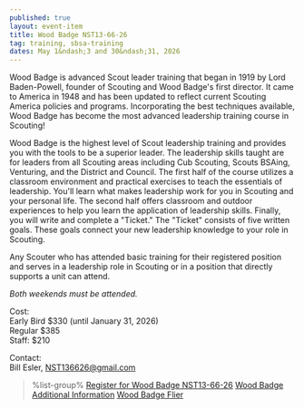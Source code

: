```yaml
---
published: true
layout: event-item
title: Wood Badge NST13-66-26
tag: training, sbsa-training
dates: May 1&ndash;3 and 30&ndash;31, 2026
---
```


Wood Badge is advanced Scout leader training that began in 1919 by Lord Baden-Powell, founder of Scouting and Wood Badge's first director. It came to America in 1948 and has been updated to reflect current Scouting America policies and programs. Incorporating the best techniques available, Wood Badge has become the most advanced leadership training course in Scouting!

Wood Badge is the highest level of Scout leadership training and provides you with the tools to be a superior leader. The leadership skills taught are for leaders from all Scouting areas including Cub Scouting, Scouts BSAing, Venturing, and the District and Council. The first half of the course utilizes a classroom environment and practical exercises to teach the essentials of leadership. You'll learn what makes leadership work for you in Scouting and your personal life. The second half offers classroom and outdoor experiences to help you learn the application of leadership skills. Finally, you will write and complete a "Ticket." The "Ticket" consists of five written goals. These goals connect your new leadership knowledge to your role in Scouting.

Any Scouter who has attended basic training for their registered position and serves in a leadership role in Scouting or in a position that directly supports a unit can attend.

*Both weekends must be attended.*

Cost:<br>
Early Bird $330 (until January 31, 2026)<br>
Regular $385<br>
Staff: $210

Contact:<br>
Bill Esler, [NST136626@gmail.com](mailto:NST136626@gmail.com)

> %list-group%
> <a href="https://scoutingevent.com/066-101904" class="list-group-item">Register for Wood Badge NST13-66-26</a>
> <a href="https://www.ctscouting.org/wood-badge" class="list-group-item">Wood Badge Additional Information</a>
> <a href="https://www.ctscouting.org/_files/ugd/9f5458_dfbe3ef2dabc44238d7143cb78e5b81c.pdf" class="list-group-item">Wood Badge Flier</a>
